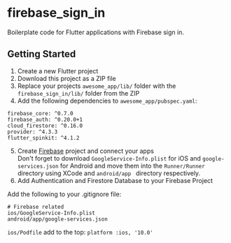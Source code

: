 # firebase_sign_in

Boilerplate code for Flutter applications with Firebase sign in.

## Getting Started

1. Create a new Flutter project
2. Download this project as a ZIP file
3. Replace your projects `awesome_app/lib/` folder with the `firebase_sign_in/lib/` folder from the ZIP
4. Add the following dependencies to `awesome_app/pubspec.yaml`:
```
firebase_core: ^0.7.0
firebase_auth: ^0.20.0+1
cloud_firestore: ^0.16.0
provider: ^4.3.3
flutter_spinkit: ^4.1.2
```
5. Create [Firebase](https://console.firebase.google.com) project and connect your apps \
    Don't forget to download `GoogleService-Info.plist` for iOS and `google-services.json` for Android and move them into the `Runner/Runner` directory using XCode and `android/app ` directory respectively.
6. Add Authentication and Firestore Database to your Firebase Project

Add the following to your .gitignore file:
```
# Firebase related
ios/GoogleService-Info.plist
android/app/google-services.json
```

`ios/Podfile`
add to the top:
`platform :ios, '10.0'`
